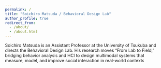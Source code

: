 ```yaml
---
permalink: /
title: "Soichiro Matsuda / Behavioral Design Lab"
author_profile: true
redirect_from: 
  - /about/
  - /about.html
---
```


Soichiro Matsuda is an Assistant Professor at the University of Tsukuba and directs the Behavioral Design Lab. His research moves “From Lab to Field,” bridging behavior analysis and HCI to design multimodal systems that measure, model, and improve social interaction in real-world contexts
